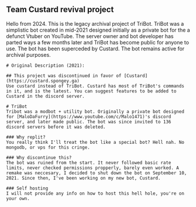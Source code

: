 ## Team Custard revival project
Hello from 2024. This is the legacy archival project of TriBot. TriBot was a simplistic bot created in mid-2021 designed initially as a private bot for the a defunct Vtuber on YouTube. The server owner and bot developer has parted ways a few months later and TriBot has become public for anyone to use. The bot has been superceded by Custard. The bot remains active for archival purposes. 

```
# Original Description (2021):

## This project was discontinued in favor of [Custard](https://custard.spongey.ga)
Use custard instead of TriBot. Custard has most of TriBot's commands in it, and is the latest. You can suggest features to be added to Custard in the discord server.

# TriBot
Tribot was a modbot + utility bot. Originally a private bot designed for [MaloDaFurry](https://www.youtube.com/c/Malo1471)'s discord server, and later made public. The bot was since invited to 136 discord servers before it was deleted.

### Why replit?
You really think I'll treat the bot like a special bot? Hell nah. No mongodb, or vps for this cringe.

### Why discontinue this?
The bot was ruined from the start. It never followed basic rate limits, never checked permissions propperly, barely even worked. A remake was neccesary, I decided to shut down the bot on September 10, 2021. Since then, I've been working on my new bot, Custard.

### Self hosting
I will not provide any info on how to host this hell hole, you're on your own.
```
